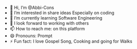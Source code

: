 - 👋 Hi, I’m @Abbi-Cons
- 👀 I’m interested in share ideas Especially on coding
- 🌱 I’m currently learning Software Engineering
- 💞️ I look forward to working with others
- 📫 How to reach me: on this platform
- 😄 Pronouns: Prompt
- ⚡ Fun fact: I love Gospel Song, Cooking and going for Walks

<!---
Abbi-Cons/Abbi-Cons is a ✨ special ✨ 
--->
